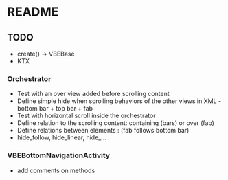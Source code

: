 # README

## TODO

- create() -> VBEBase
- KTX

### Orchestrator

- Test with an over view added before scrolling content
- Define simple hide when scrolling behaviors of the other views in XML - bottom bar + top bar + fab
- Test with horizontal scroll inside the orchestrator
- Define relation to the scrolling content: containing (bars) or over (fab)
- Define relations between elements : (fab follows bottom bar)
- hide_follow, hide_linear, hide_...


### VBEBottomNavigationActivity

- add comments on methods